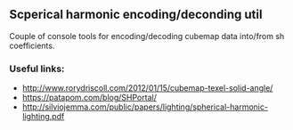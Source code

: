 ## Scperical harmonic encoding/deconding util

Couple of console tools for encoding/decoding cubemap data into/from sh coefficients.

### Useful links:
- http://www.rorydriscoll.com/2012/01/15/cubemap-texel-solid-angle/
- https://patapom.com/blog/SHPortal/
- http://silviojemma.com/public/papers/lighting/spherical-harmonic-lighting.pdf
